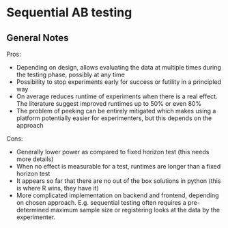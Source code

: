 # Sequential AB testing

## General Notes

Pros:
- Depending on design, allows evaluating the data at multiple times during 
the testing phase, possibly at any time
- Possibility to stop experiments early for success or futility in a principled
way
- On average reduces runtime of experiments when there is a real effect.
The literature suggest improved runtimes up to 50% or even 80%
- The problem of peeking can be entirely mitigated which makes using a platform
potentially easier for experimenters, but this depends on the approach

Cons:
- Generally lower power as compared to fixed horizon test (this needs more details)
- When no effect is measurable for a test, runtimes are longer than a fixed horizon test
- It appears so far that there are no out of the box solutions in python (this is where R wins, they have it)
- More complicated implementation on backend and frontend, depending on chosen approach. E.g. sequential
testing often requires a pre-determined maximum sample size or registering looks at the data by the experimenter.